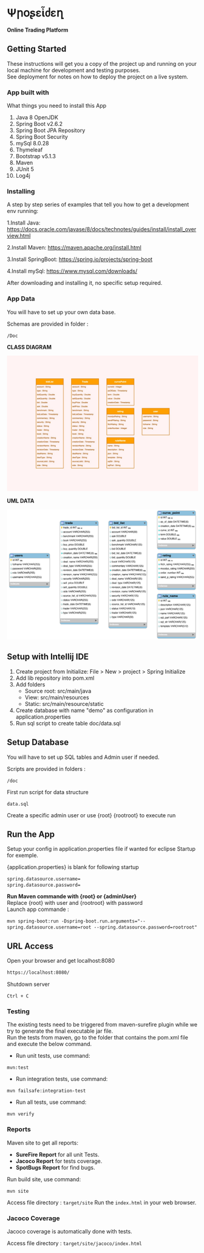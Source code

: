 # Ψրօʂεἶძεղ
**Online Trading Platform**


## Getting Started
These instructions will get you a copy of the project up and running on your local machine for development
and testing purposes.</br>
See deployment for notes on how to deploy the project on a live system.


### App built with
What things you need to install this App

1. Java 8 OpenJDK
2. Spring Boot v2.6.2
3. Spring Boot JPA Repository
4. Spring Boot Security
5. mySql 8.0.28
6. Thymeleaf
7. Bootstrap v5.1.3
8. Maven
9. JUnit 5
10. Log4j


### Installing
A step by step series of examples that tell you how to get a development env running:

1.Install Java:
https://docs.oracle.com/javase/8/docs/technotes/guides/install/install_overview.html

2.Install Maven:
https://maven.apache.org/install.html

3.Install SpringBoot:
https://spring.io/projects/spring-boot

4.Install mySql:
https://www.mysql.com/downloads/

After downloading and installing it, no specific setup required.


### App Data
You will have to set up your own data base.

Schemas are provided in folder :

```shell
/Doc
```

**CLASS DIAGRAM**

<img src="https://github.com/xGuix/Poseiden-Inc/blob/master/doc/Poseiden-DomainModel.jpg" alt="classDiagram"/>

**UML DATA**

<img src="https://github.com/xGuix/Poseiden-Inc/blob/master/doc/Poseiden-ModelPhysique.jpg" alt="dataDiagram"/>


## Setup with Intellij IDE
1. Create project from Initialize: File > New > project > Spring Initialize
2. Add lib repository into pom.xml
3. Add folders
   - Source root: src/main/java
   - View: src/main/resources
   - Static: src/main/resource/static
4. Create database with name "demo" as configuration in application.properties
5. Run sql script to create table doc/data.sql


## Setup Database
You will have to set up SQL tables and Admin user if needed.

Scripts are provided in folders :

```shell
/doc
```

First run script for data structure

```shell
data.sql
```

Create a specific admin user or use {root} {rootroot} to execute run


## Run the App
Setup your config in application.properties file if wanted for eclipse Startup for exemple.

{application.properties} is blank for following startup

```shell
spring.datasource.username=
spring.datasource.password=
```

**Run Maven commande  with {root} or {adminUser}** <br>
Replace {root} with user and {rootroot} with password <br>
Launch app commande :

```shell
mvn spring-boot:run -Dspring-boot.run.arguments="--spring.datasource.username=root --spring.datasource.password=rootroot"
```


## URL Access

Open your browser and get localhost:8080

```html
https://localhost:8080/
```

Shutdown server

```shell
Ctrl + C
```


### Testing
The existing tests need to be triggered from maven-surefire plugin while we try to generate the final executable jar file.<br>
Run the tests from maven, go to the folder that contains the pom.xml file and execute the below command.

* Run unit tests, use command:

```shell
mvn:test
```

* Run integration tests, use command:

```shell
mvn failsafe:integration-test
```

* Run all tests, use command:

```shell
mvn verify
```


### Reports
Maven site to get all reports:

- **SureFire Report** for all unit Tests.
- **Jacoco Report** for tests coverage.
- **SpotBugs Report** for find bugs.

Run build site, use command:

```shell
mvn site
```

Access file directory : `target/site`
Run the `index.html` in your web browser.


### Jacoco Coverage
Jacoco coverage is automatically done with tests.

Access file directory : `target/site/jacoco/index.html`
